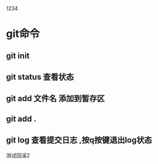 1234

# git命令

## git init

## git status 查看状态

## git add 文件名 添加到暂存区

## git add .

## git log 查看提交日志 ,按q按键退出log状态

测试回滚2
